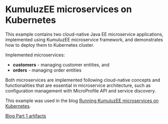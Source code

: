 # KumuluzEE microservices on Kubernetes

This example contains two cloud-native Java EE microservice applications, implemented using KumuluzEE 
microservice framework, and demonstrates how to deploy them to Kubernetes cluster.

Implemented microservices:
* **customers** - managing customer entities, and
* **orders** - managing order entities

Both microservices are implemented following cloud-native concepts and functionalities that are essential in microservice architecture, such as configuration management with MicroProfile API and service discovery. 

This example was used in the blog [Running KumuluzEE microservices on Kubernetes](https://blog.kumuluz.com/kumuluzee/kubernetes/2017/12/03/kumuluzee-microservices-on-kubernetes_part1).

[Blog Part 1 artifacts](https://github.com/zvonegit/kumuluzee-kubernetes/releases/tag/v1.0.0)
